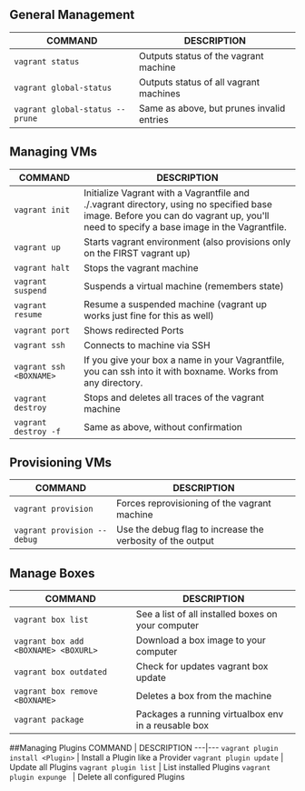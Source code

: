 
## General Management
COMMAND | DESCRIPTION
---|---
`vagrant status` | Outputs status of the vagrant machine
`vagrant global-status` | Outputs status of all vagrant machines
`vagrant global-status --prune` | Same as above, but prunes invalid entries

## Managing VMs
COMMAND | DESCRIPTION
---|---
`vagrant init` | Initialize Vagrant with a Vagrantfile and ./.vagrant directory, using no specified base image. Before you can do vagrant up, you'll need to specify a base image in the Vagrantfile.
`vagrant up` | Starts vagrant environment (also provisions only on the FIRST vagrant up)
`vagrant halt` | Stops the vagrant machine
`vagrant suspend` | Suspends a virtual machine (remembers state)
`vagrant resume` | Resume a suspended machine (vagrant up works just fine for this as well)
`vagrant port` | Shows redirected Ports
`vagrant ssh` | Connects to machine via SSH
`vagrant ssh <BOXNAME>` | If you give your box a name in your Vagrantfile, you can ssh into it with boxname. Works from any directory.
`vagrant destroy` | Stops and deletes all traces of the vagrant machine
`vagrant destroy -f` | Same as above, without confirmation

## Provisioning VMs
COMMAND | DESCRIPTION
---|---
`vagrant provision` |  Forces reprovisioning of the vagrant machine
`vagrant provision --debug ` | Use the debug flag to increase the verbosity of the output


## Manage Boxes
COMMAND | DESCRIPTION
---|---
`vagrant box list` | See a list of all installed boxes on your computer
`vagrant box add <BOXNAME> <BOXURL>` | Download a box image to your computer
`vagrant box outdated` | Check for updates vagrant box update
`vagrant box remove <BOXNAME>` | Deletes a box from the machine
`vagrant package` | Packages a running virtualbox env in a reusable box

##Managing Plugins
COMMAND | DESCRIPTION
---|---
`vagrant plugin install <Plugin>` | Install a Plugin like a Provider
`vagrant plugin update` | Update all Plugins
`vagrant plugin list` | List installed Plugins
`vagrant plugin expunge ` | Delete all configured Plugins
